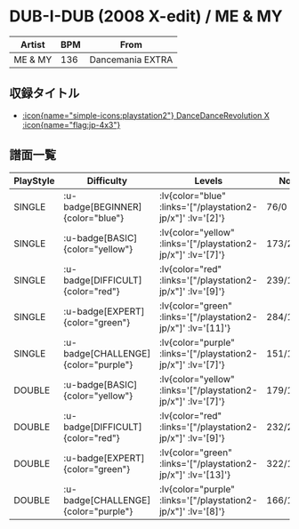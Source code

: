 # DUB-I-DUB (2008 X-edit) / ME & MY

|Artist|BPM|From|
|------|---|----|
|ME & MY|136|Dancemania EXTRA|

## 収録タイトル

- [ :icon{name="simple-icons:playstation2"} DanceDanceRevolution X :icon{name="flag:jp-4x3"} ](/playstation2-jp/x)

## 譜面一覧

|PlayStyle|Difficulty|Levels|Notes|Movie|
|---------|----------|------|-----|-----|
|SINGLE| :u-badge[BEGINNER]{color="blue"} | :lv{color="blue" :links='["/playstation2-jp/x"]' :lv='[2]'} |76/0||
|SINGLE| :u-badge[BASIC]{color="yellow"} | :lv{color="yellow" :links='["/playstation2-jp/x"]' :lv='[7]'} |173/21||
|SINGLE| :u-badge[DIFFICULT]{color="red"} | :lv{color="red" :links='["/playstation2-jp/x"]' :lv='[9]'} |239/18||
|SINGLE| :u-badge[EXPERT]{color="green"} | :lv{color="green" :links='["/playstation2-jp/x"]' :lv='[11]'} |284/13||
|SINGLE| :u-badge[CHALLENGE]{color="purple"} | :lv{color="purple" :links='["/playstation2-jp/x"]' :lv='[7]'} |151/15(28)||
|DOUBLE| :u-badge[BASIC]{color="yellow"} | :lv{color="yellow" :links='["/playstation2-jp/x"]' :lv='[7]'} |179/15||
|DOUBLE| :u-badge[DIFFICULT]{color="red"} | :lv{color="red" :links='["/playstation2-jp/x"]' :lv='[9]'} |232/2||
|DOUBLE| :u-badge[EXPERT]{color="green"} | :lv{color="green" :links='["/playstation2-jp/x"]' :lv='[13]'} |322/18||
|DOUBLE| :u-badge[CHALLENGE]{color="purple"} | :lv{color="purple" :links='["/playstation2-jp/x"]' :lv='[8]'} |166/11(22)||
